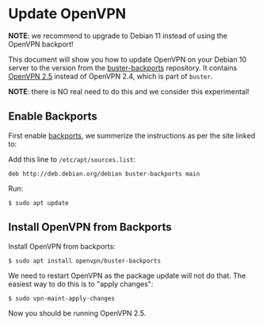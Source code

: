 # Update OpenVPN

**NOTE**: we recommend to upgrade to Debian 11 instead of using the OpenVPN 
backport!

This document will show you how to update OpenVPN on your Debian 10 server
to the version from the 
[buster-backports](https://packages.debian.org/buster-backports/openvpn) 
repository. It contains 
[OpenVPN 2.5](https://github.com/OpenVPN/openvpn/blob/release/2.5/Changes.rst#overview-of-changes-in-250) 
instead of OpenVPN 2.4, which is part of `buster`.

**NOTE**: there is NO real need to do this and we consider this experimental!

## Enable Backports

First enable [backports](https://backports.debian.org/), we summerize the 
instructions as per the site linked to:

Add this line to `/etc/apt/sources.list`:

    deb http://deb.debian.org/debian buster-backports main
    
Run:

    $ sudo apt update

## Install OpenVPN from Backports

Install OpenVPN from backports:

    $ sudo apt install openvpn/buster-backports

We need to restart OpenVPN as the package update will not do that. The easiest
way to do this is to "apply changes":

    $ sudo vpn-maint-apply-changes
    
Now you should be running OpenVPN 2.5.
